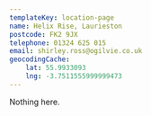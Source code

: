 ```yaml
---
templateKey: location-page
name: Helix Rise, Laurieston
postcode: FK2 9JX
telephone: 01324 625 015
email: shirley.ross@ogilvie.co.uk
geocodingCache:
    lat: 55.9933093
    lng: -3.7511555999999473
---
```


Nothing here.
